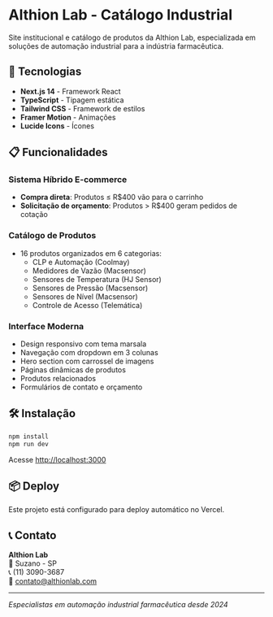 # Althion Lab - Catálogo Industrial

Site institucional e catálogo de produtos da Althion Lab, especializada em soluções de automação industrial para a indústria farmacêutica.

## 🚀 Tecnologias

- **Next.js 14** - Framework React
- **TypeScript** - Tipagem estática
- **Tailwind CSS** - Framework de estilos
- **Framer Motion** - Animações
- **Lucide Icons** - Ícones

## 📋 Funcionalidades

### Sistema Híbrido E-commerce
- **Compra direta**: Produtos ≤ R$400 vão para o carrinho
- **Solicitação de orçamento**: Produtos > R$400 geram pedidos de cotação

### Catálogo de Produtos
- 16 produtos organizados em 6 categorias:
  - CLP e Automação (Coolmay)
  - Medidores de Vazão (Macsensor)
  - Sensores de Temperatura (HJ Sensor) 
  - Sensores de Pressão (Macsensor)
  - Sensores de Nível (Macsensor)
  - Controle de Acesso (Telemática)

### Interface Moderna
- Design responsivo com tema marsala
- Navegação com dropdown em 3 colunas
- Hero section com carrossel de imagens
- Páginas dinâmicas de produtos
- Produtos relacionados
- Formulários de contato e orçamento

## 🛠️ Instalação

```bash
npm install
npm run dev
```

Acesse [http://localhost:3000](http://localhost:3000)

## 📦 Deploy

Este projeto está configurado para deploy automático no Vercel.

## 📞 Contato

**Althion Lab**  
📍 Suzano - SP  
📞 (11) 3090-3687  
📧 contato@althionlab.com

---
*Especialistas em automação industrial farmacêutica desde 2024*